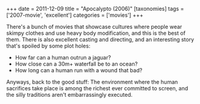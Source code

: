 +++
date = 2011-12-09
title = "Apocalypto (2006)"
[taxonomies]
tags = ['2007-movie', 'excellent']
categories = ['movies']
+++

There's a bunch of movies that showcase cultures where people
wear skimpy clothes and use heavy body modification, and this
is the best of them. There is also excellent casting and directing, and
an interesting story that's spoiled by some plot holes:

- How far can a human outrun a jaguar?
- How close can a 30m+ waterfall be to an ocean?
- How long can a human run with a wound that bad?

Anyways, back to the good stuff: The environment where the human
sacrifices take place is among the richest ever committed to screen, and
the silly traditions aren't embarrassingly executed.
